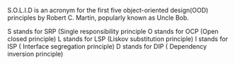 S.O.L.I.D is an acronym for the first five object-oriented design(OOD) principles by Robert C. Martin, popularly known as Uncle Bob.

S stands for SRP (Single responsibility principle
O stands for OCP (Open closed principle)
L stands for LSP (Liskov substitution principle)
I stands for ISP ( Interface segregation principle)
D stands for DIP ( Dependency inversion principle)
